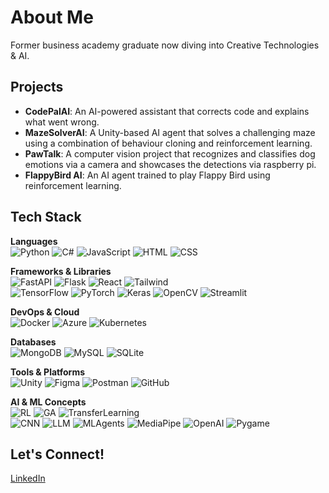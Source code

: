 # About Me
Former business academy graduate now diving into Creative Technologies & AI.

## Projects
- **CodePalAI**: An AI-powered assistant that corrects code and explains what went wrong.  
- **MazeSolverAI**: A Unity-based AI agent that solves a challenging maze using a combination of behaviour cloning and reinforcement learning.  
- **PawTalk**: A computer vision project that recognizes and classifies dog emotions via a camera and showcases the detections via raspberry pi.  
- **FlappyBird AI**: An AI agent trained to play Flappy Bird using reinforcement learning.  

## Tech Stack

**Languages**  
![Python][py] ![C#][cs] ![JavaScript][js] ![HTML][html] ![CSS][css]

**Frameworks & Libraries**  
![FastAPI][fa] ![Flask][fl] ![React][react] ![Tailwind][tailwind]  
![TensorFlow][tf] ![PyTorch][pt] ![Keras][keras] ![OpenCV][cv] ![Streamlit][streamlit]

**DevOps & Cloud**  
![Docker][dk] ![Azure][az] ![Kubernetes][k8s]

**Databases**  
![MongoDB][mongo] ![MySQL][mysql] ![SQLite][sqlite]

**Tools & Platforms**  
![Unity][unity] ![Figma][figma] ![Postman][postman] ![GitHub][gh]  

**AI & ML Concepts**  
![RL](https://img.shields.io/badge/Reinforcement_Learning-blue?style=for-the-badge)  ![GA](https://img.shields.io/badge/Genetic_Algorithms-purple?style=for-the-badge)  ![TransferLearning](https://img.shields.io/badge/Transfer_Learning-orange?style=for-the-badge)  
![CNN](https://img.shields.io/badge/CNN-red?style=for-the-badge) ![LLM](https://img.shields.io/badge/LLM-black?style=for-the-badge)  ![MLAgents](https://img.shields.io/badge/ML--Agents-green?style=for-the-badge)  ![MediaPipe](https://img.shields.io/badge/MediaPipe-ff8800?style=for-the-badge)  ![OpenAI](https://img.shields.io/badge/OpenAI_API-005571?style=for-the-badge)  ![Pygame](https://img.shields.io/badge/Pygame-0a0a0a?style=for-the-badge)

## Let's Connect!
[LinkedIn](https://www.linkedin.com/in/juliane-farmer-7a4621351/)

[py]: https://img.shields.io/badge/python-3670A0?style=for-the-badge&logo=python  
[cs]: https://img.shields.io/badge/c%23-239120?style=for-the-badge&logo=csharp  
[js]: https://img.shields.io/badge/javascript-323330?style=for-the-badge&logo=javascript&logoColor=F7DF1E  
[html]: https://img.shields.io/badge/html5-e34c26?style=for-the-badge&logo=html5&logoColor=white  
[css]: https://img.shields.io/badge/css3-1572B6?style=for-the-badge&logo=css3&logoColor=white  
[fa]: https://img.shields.io/badge/FastAPI-005571?style=for-the-badge&logo=fastapi  
[fl]: https://img.shields.io/badge/flask-000?style=for-the-badge&logo=flask&logoColor=white  
[tf]: https://img.shields.io/badge/TensorFlow-FF6F00?style=for-the-badge&logo=TensorFlow  
[pt]: https://img.shields.io/badge/PyTorch-EE4C2C?style=for-the-badge&logo=PyTorch  
[cv]: https://img.shields.io/badge/OpenCV-white?style=for-the-badge&logo=opencv&logoColor=white  
[keras]: https://img.shields.io/badge/Keras-D00000?style=for-the-badge&logo=Keras&logoColor=white  
[dk]: https://img.shields.io/badge/docker-0db7ed?style=for-the-badge&logo=docker&logoColor=white  
[az]: https://img.shields.io/badge/azure-0072C6?style=for-the-badge&logo=microsoftazure&logoColor=white  
[k8s]: https://img.shields.io/badge/kubernetes-326ce5?style=for-the-badge&logo=kubernetes&logoColor=white  
[mongo]: https://img.shields.io/badge/MongoDB-4ea94b?style=for-the-badge&logo=mongodb&logoColor=white  
[mysql]: https://img.shields.io/badge/mysql-4479A1?style=for-the-badge&logo=mysql&logoColor=white  
[sqlite]: https://img.shields.io/badge/sqlite-07405e?style=for-the-badge&logo=sqlite&logoColor=white  
[unity]: https://img.shields.io/badge/unity-000000?style=for-the-badge&logo=unity&logoColor=white  
[figma]: https://img.shields.io/badge/figma-F24E1E?style=for-the-badge&logo=figma&logoColor=white  
[postman]: https://img.shields.io/badge/Postman-FF6C37?style=for-the-badge&logo=postman&logoColor=white  
[tailwind]: https://img.shields.io/badge/tailwindcss-38B2AC?style=for-the-badge&logo=tailwind-css&logoColor=white  
[gh]: https://img.shields.io/badge/github-181717?style=for-the-badge&logo=github&logoColor=white  
[react]: https://img.shields.io/badge/react-20232a?style=for-the-badge&logo=react&logoColor=61DAFB    
[streamlit]: https://img.shields.io/badge/Streamlit-FF4B4B?style=for-the-badge&logo=streamlit&logoColor=white
